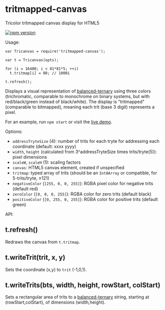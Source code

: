 # tritmapped-canvas

Tricolor tritmapped canvas display for HTML5

[![npm version](https://badge.fury.io/js/tritmapped-canvas.svg)](https://www.npmjs.com/package/tritmapped-canvas)

Usage:

    var Tricanvas = require('tritmapped-canvas');

    var t = Tricanvas(opts);

    for (i = 16400; i < 81*81*5; ++i)
      t.tritmap[i] = 80; // 1000i

    t.refresh();

Displays a visual representation of [balanced-ternary](https://github.com/thirdcoder/balanced-ternary)
using three colors (trichromatic, comparable to monochrome on binary systems, but with red/black/green instead of black/white).
The display is "tritmapped" (comparable to bitmapped), meaning each trit (base 3 digit) represents a pixel.

For an example, run `npm start` or visit the [live demo](http://thirdcoder.github.io/tritmapped-canvas/).

Options:

* `addressTryteSize` (4): number of trits for each tryte for addressing each coordinate (default: xxxx yyyy)
* `width`, `height` (calculated from 3^addressTryteSize times trits/tryte(5)): pixel dimensions
* `scaleW`, `scaleH` (1): scaling factors
* `canvas`: HTML5 canvas element, created if unspecified
* `tritmap`: typed array of trits (should be an `Int8Array` or compatible, for 5-trits/tryte, ±121)
* `negativeColor` (`[255, 0, 0, 255]`): RGBA pixel color for negative trits (default red)
* `zeroColor` (`[0, 0, 0, 255]`): RGBA color for zero trits (default black)
* `positiveColor` (`[0, 255, 0, 255]`): RGBA color for positive trits (default green)

API:

## t.refresh()

Redraws the canvas from `t.tritmap`.

## t.writeTrit(trit, x, y)

Sets the coordinate (x,y) to `trit` (-1,0,1).

## t.writeTrits(bts, width, height, rowStart, colStart)

Sets a rectangular area of trits to a [balanced-ternary](https://github.com/thirdcoder/balanced-ternary) string,
starting at (rowStart,colStart), of dimensions (width,height).

